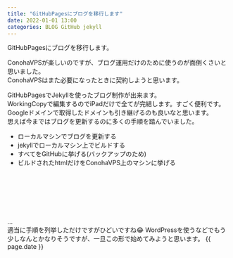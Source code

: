 ```yaml
---
title: "GitHubPagesにブログを移行します"
date: 2022-01-01 13:00
categories: BLOG GitHub jekyll
---  
```

GitHubPagesにブログを移行します。  


ConohaVPSが楽しいのですが、ブログ運用だけのために使うのが面倒くさいと思いました。  
ConohaVPSはまた必要になったときに契約しようと思います。  

GitHubPagesでJekyllを使ったブログ制作が出来ます。  
WorkingCopyで編集するのでiPadだけで全てが完結します。すごく便利です。  
Googleドメインで取得したドメインも引き継げるのも良いなと思います。  
思えば今まではブログを更新するのに多くの手順を踏んでいました。

- ローカルマシンでブログを更新する 
- jekyllでローカルマシン上でビルドする
- すべてをGitHubに挙げる(バックアップのため)
- ビルドされたhtmlだけをConohaVPS上のマシンに挙げる  

<br>
<br>
<br>
<br>
<br>
<br>
...  
<br>
適当に手順を列挙しただけですがひどいですね😂  
WordPressを使うなどでもう少しなんとかなりそうですが、一旦この形で始めてみようと思います。  
{{ page.date }}